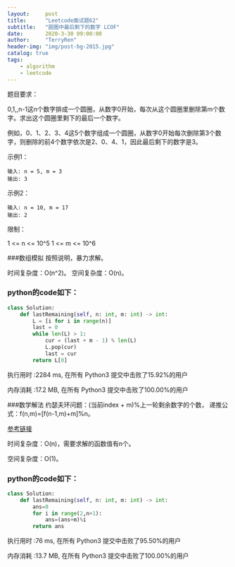 ```yaml
---
layout:     post
title:      "Leetcode面试题62"
subtitle:   "圆圈中最后剩下的数字 LCOF"
date:       2020-3-30 09:00:00
author:     "TerryRen"
header-img: "img/post-bg-2015.jpg"
catalog: true
tags:
    - algorithm
    - leetcode
---
```

题目要求：

0,1,,n-1这n个数字排成一个圆圈，从数字0开始，每次从这个圆圈里删除第m个数字。求出这个圆圈里剩下的最后一个数字。

例如，0、1、2、3、4这5个数字组成一个圆圈，从数字0开始每次删除第3个数字，则删除的前4个数字依次是2、0、4、1，因此最后剩下的数字是3。




示例1：
```
输入: n = 5, m = 3
输出: 3
```
示例2：
```
输入: n = 10, m = 17
输出: 2
```
限制：

1 <= n <= 10^5
1 <= m <= 10^6

###数组模拟
按照说明，暴力求解。

时间复杂度：O(n^2)。
空间复杂度：O(n)。
### python的code如下：


```python
class Solution:
    def lastRemaining(self, n: int, m: int) -> int:
        L = [i for i in range(n)]
        last = 0
        while len(L) > 1:
            cur = (last + m - 1) % len(L)
            L.pop(cur)
            last = cur
        return L[0]
```
执行用时 :2284 ms, 在所有 Python3 提交中击败了15.92%的用户

内存消耗 :17.2 MB, 在所有 Python3 提交中击败了100.00%的用户

###数学解法
约瑟夫环问题：(当前index + m)%上一轮剩余数字的个数，
递推公式：f(n,m)=[f(n-1,m)+m]%n。

[参考链接](https://leetcode-cn.com/problems/yuan-quan-zhong-zui-hou-sheng-xia-de-shu-zi-lcof/solution/javajie-jue-yue-se-fu-huan-wen-ti-gao-su-ni-wei-sh/)

时间复杂度：O(n)，需要求解的函数值有n个。

空间复杂度：O(1)。
### python的code如下：


```python
class Solution:
    def lastRemaining(self, n: int, m: int) -> int:
        ans=0
        for i in range(2,n+1):
            ans=(ans+m)%i 
        return ans
```
执行用时 :76 ms, 在所有 Python3 提交中击败了95.50%的用户

内存消耗 :13.7 MB, 在所有 Python3 提交中击败了100.00%的用户